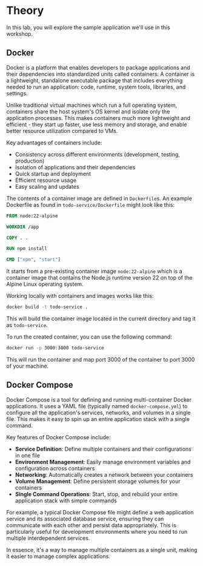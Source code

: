 # Theory

In this lab, you will explore the sample application we'll use in this workshop.


## Docker

Docker is a platform that enables developers to package applications and their dependencies into standardized units called containers. A container is a lightweight, standalone executable package that includes everything needed to run an application: code, runtime, system tools, libraries, and settings.

Unlike traditional virtual machines which run a full operating system, containers share the host system's OS kernel and isolate only the application processes. This makes containers much more lightweight and efficient - they start up faster, use less memory and storage, and enable better resource utilization compared to VMs.

Key advantages of containers include:
- Consistency across different environments (development, testing, production)
- Isolation of applications and their dependencies
- Quick startup and deployment
- Efficient resource usage
- Easy scaling and updates

The contents of a container image are defined in `Dockerfile`s.
An example Dockerfile as found in `todo-service/Dockerfile` might look like this:

```dockerfile
FROM node:22-alpine

WORKDIR /app

COPY . .

RUN npm install

CMD ["npm", "start"]
```

It starts from a pre-existing container image `node:22-alpine` which is a container image that contains the Node.js runtime version 22 on top of the Alpine Linux operating system.

Working locally with containers and images works like this:

```sh
docker build -t todo-service .
```

This will build the container image located in the current directory and tag it as `todo-service`.

To run the created container, you can use the following command:

```sh
docker run -p 3000:3000 todo-service
```

This will run the container and map port 3000 of the container to port 3000 of your machine.


## Docker Compose

Docker Compose is a tool for defining and running multi-container Docker applications. It uses a YAML file (typically named `docker-compose.yml`) to configure all the application's services, networks, and volumes in a single file. This makes it easy to spin up an entire application stack with a single command.

Key features of Docker Compose include:

- **Service Definition**: Define multiple containers and their configurations in one file
- **Environment Management**: Easily manage environment variables and configuration across containers
- **Networking**: Automatically creates a network between your containers
- **Volume Management**: Define persistent storage volumes for your containers
- **Single Command Operations**: Start, stop, and rebuild your entire application stack with simple commands

For example, a typical Docker Compose file might define a web application service and its associated database service, ensuring they can communicate with each other and persist data appropriately. This is particularly useful for development environments where you need to run multiple interdependent services.

In essence, it's a way to manage multiple containers as a single unit, making it easier to manage complex applications.
